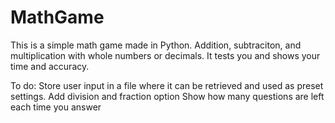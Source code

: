 # MathGame
This is a simple math game made in Python. Addition, subtraciton, and multiplication with whole numbers or decimals. It tests you and shows your time and accuracy. 

To do:
Store user input in a file where it can be retrieved and used as preset settings.
Add division and fraction option
Show how many questions are left each time you answer

